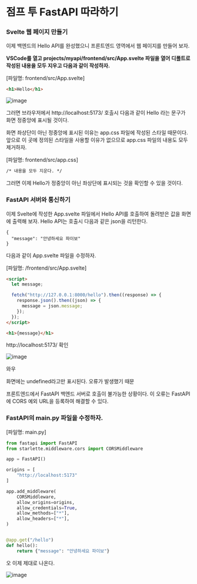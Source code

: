 # 점프 투 FastAPI 따라하기

### Svelte 웹 페이지 만들기

이제 백엔드의 Hello API를 완성했으니 프론트엔드 영역에서 웹 페이지를 만들어 보자. 

**VSCode를 열고 projects/myapi/frontend/src/App.svelte 파일을 열어 디폴트로 작성된 내용을 모두 지우고 다음과 같이 작성하자.**

[파일명: frontend/src/App.svelte]

```html
<h1>Hello</h1>
```

![image](https://github.com/user-attachments/assets/73f9fc5c-d587-4085-b92a-9b449d3c3755)

그러면 브라우저에서 http://localhost:5173/ 호출시 다음과 같이 Hello 라는 문구가 화면 정중앙에 표시될 것이다.


화면 좌상단이 아닌 정중앙에 표시된 이유는 app.css 파일에 작성된 스타일 때문이다. 앞으로 이 곳에 정의된 스타일을 사용할 이유가 없으므로 app.css 파일의 내용도 모두 제거하자.

[파일명: frontend/src/app.css]

```html
/* 내용을 모두 지운다. */
```

그러면 이제 Hello가 정중앙이 아닌 좌상단에 표시되는 것을 확인할 수 있을 것이다.

### FastAPI 서버와 통신하기

이제 Svelte에 작성한 App.svelte 파일에서 Hello API를 호출하여 돌려받은 값을 화면에 출력해 보자. Hello API는 호출시 다음과 같은 json을 리턴한다.


```
{
  "message": "안녕하세요 파이보"
}
```

다음과 같이 App.svelte 파일을 수정하자.

[파일명: /frontend/src/App.svelte]

```html
<script>
  let message;

  fetch("http://127.0.0.1:8000/hello").then((response) => {
    response.json().then((json) => {
      message = json.message;
    });
  });
</script>

<h1>{message}</h1>

```

http://localhost:5173/ 확인 

![image](https://github.com/user-attachments/assets/38883ab8-f132-4d72-8e8f-e721012d4edf)

와우 

화면에는 undefined라고만 표시된다. 
오류가 발생했기 때문


프론트엔드에서 FastAPI 백엔드 서버로 호출이 불가능한 상황이다. 이 오류는 FastAPI에 CORS 예외 URL을 등록하여 해결할 수 있다.


### FastAPI의 main.py 파일을 수정하자.

[파일명: main.py]

```python
from fastapi import FastAPI
from starlette.middleware.cors import CORSMiddleware

app = FastAPI()

origins = [
    "http://localhost:5173"
]

app.add_middleware(
    CORSMiddleware,
    allow_origins=origins,
    allow_credentials=True,
    allow_methods=["*"],
    allow_headers=["*"],
)


@app.get("/hello")
def hello():
    return {"message": "안녕하세요 파이보"}

```

오 이제 제대로 나온다.

![image](https://github.com/user-attachments/assets/6807de1b-c161-444c-97e7-714914fdfd7e)
